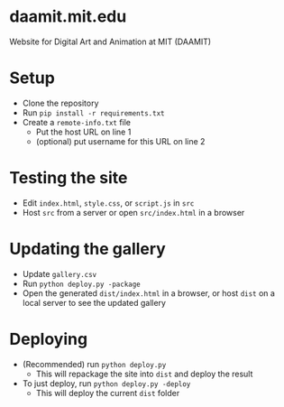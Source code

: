 # daamit.mit.edu
Website for Digital Art and Animation at MIT (DAAMIT)

# Setup
- Clone the repository
- Run `pip install -r requirements.txt`
- Create a `remote-info.txt` file
    - Put the host URL on line 1
    - (optional) put username for this URL on line 2

# Testing the site
- Edit `index.html`, `style.css`, or `script.js` in `src`
- Host `src` from a server or open `src/index.html` in a browser

# Updating the gallery
- Update `gallery.csv`
- Run `python deploy.py -package`
- Open the generated `dist/index.html` in a browser, or host `dist` on a local server to see the updated gallery

# Deploying
- (Recommended) run `python deploy.py`
    - This will repackage the site into `dist` and deploy the result
- To just deploy, run `python deploy.py -deploy`
    - This will deploy the current `dist` folder